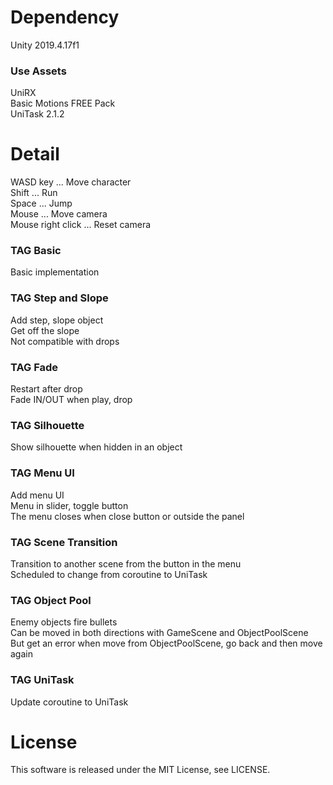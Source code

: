 # Dependency
Unity 2019.4.17f1

### Use Assets
UniRX  
Basic Motions FREE Pack  
UniTask 2.1.2

# Detail
WASD key ... Move character  
Shift ... Run  
Space ... Jump  
Mouse ... Move camera  
Mouse right click ... Reset camera

### TAG Basic
Basic implementation

### TAG Step and Slope
Add step, slope object  
Get off the slope  
Not compatible with drops

### TAG Fade
Restart after drop  
Fade IN/OUT when play, drop

### TAG Silhouette
Show silhouette when hidden in an object

### TAG Menu UI
Add menu UI  
Menu in slider, toggle button  
The menu closes when close button or outside the panel

### TAG Scene Transition
Transition to another scene from the button in the menu  
Scheduled to change from coroutine to UniTask

### TAG Object Pool
Enemy objects fire bullets  
Can be moved in both directions with GameScene and ObjectPoolScene  
But get an error when move from ObjectPoolScene, go back and then move again

### TAG UniTask
Update coroutine to UniTask

# License
This software is released under the MIT License, see LICENSE.
